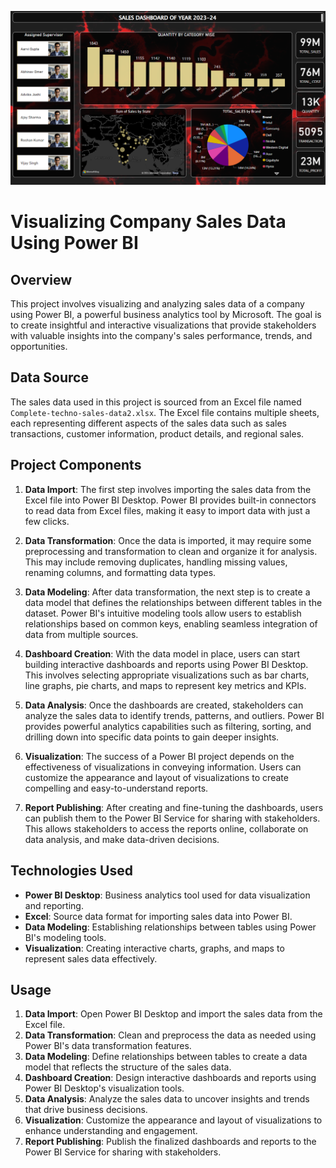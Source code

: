 ![Report](https://github.com/abhinavomer/Visualizing_company_sales_data/blob/main/report_image.jpg)
# Visualizing Company Sales Data Using Power BI

## Overview

This project involves visualizing and analyzing sales data of a company using Power BI, a powerful business analytics tool by Microsoft. The goal is to create insightful and interactive visualizations that provide stakeholders with valuable insights into the company's sales performance, trends, and opportunities.

## Data Source

The sales data used in this project is sourced from an Excel file named `Complete-techno-sales-data2.xlsx`. The Excel file contains multiple sheets, each representing different aspects of the sales data such as sales transactions, customer information, product details, and regional sales.

## Project Components

1. **Data Import**: The first step involves importing the sales data from the Excel file into Power BI Desktop. Power BI provides built-in connectors to read data from Excel files, making it easy to import data with just a few clicks.

2. **Data Transformation**: Once the data is imported, it may require some preprocessing and transformation to clean and organize it for analysis. This may include removing duplicates, handling missing values, renaming columns, and formatting data types.

3. **Data Modeling**: After data transformation, the next step is to create a data model that defines the relationships between different tables in the dataset. Power BI's intuitive modeling tools allow users to establish relationships based on common keys, enabling seamless integration of data from multiple sources.

4. **Dashboard Creation**: With the data model in place, users can start building interactive dashboards and reports using Power BI Desktop. This involves selecting appropriate visualizations such as bar charts, line graphs, pie charts, and maps to represent key metrics and KPIs.

5. **Data Analysis**: Once the dashboards are created, stakeholders can analyze the sales data to identify trends, patterns, and outliers. Power BI provides powerful analytics capabilities such as filtering, sorting, and drilling down into specific data points to gain deeper insights.

6. **Visualization**: The success of a Power BI project depends on the effectiveness of visualizations in conveying information. Users can customize the appearance and layout of visualizations to create compelling and easy-to-understand reports.

7. **Report Publishing**: After creating and fine-tuning the dashboards, users can publish them to the Power BI Service for sharing with stakeholders. This allows stakeholders to access the reports online, collaborate on data analysis, and make data-driven decisions.

## Technologies Used

- **Power BI Desktop**: Business analytics tool used for data visualization and reporting.
- **Excel**: Source data format for importing sales data into Power BI.
- **Data Modeling**: Establishing relationships between tables using Power BI's modeling tools.
- **Visualization**: Creating interactive charts, graphs, and maps to represent sales data effectively.

## Usage

1. **Data Import**: Open Power BI Desktop and import the sales data from the Excel file.
2. **Data Transformation**: Clean and preprocess the data as needed using Power BI's data transformation features.
3. **Data Modeling**: Define relationships between tables to create a data model that reflects the structure of the sales data.
4. **Dashboard Creation**: Design interactive dashboards and reports using Power BI Desktop's visualization tools.
5. **Data Analysis**: Analyze the sales data to uncover insights and trends that drive business decisions.
6. **Visualization**: Customize the appearance and layout of visualizations to enhance understanding and engagement.
7. **Report Publishing**: Publish the finalized dashboards and reports to the Power BI Service for sharing with stakeholders.

